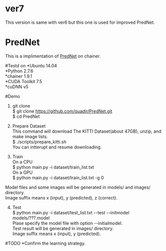 # ver7
This version is same with ver6 but this one is used for improved PredNet.

# PredNet
This is a implimentation of [PredNet][] on chainer.

[PredNet]: http://arxiv.org/abs/1605.08104 "Lotter, William, Gabriel Kreiman, and David Cox. \"Deep Predictive Coding Networks for Video Prediction and Unsupervised Learning.\" arXiv preprint arXiv:1605.08104 (2016)."

#Testd on
*Ubuntu 14.04  
*Python 2.7.6  
*chainer 1.9.1  
*CUDA Toolkit 7.5  
*cuDNN v5  

#Demo
1. git clone  
$ git clone https://github.com/quadjr/PredNet.git  
$ cd PredNet  

2. Prepare Dataset  
This command will download The KITTI Dataset(about 47GB), unzip, and make image lists.  
$ ./scripts/prepare_kitti.sh  
You can intterupt and resume downloading.  

3. Train  
On a CPU  
$ python main.py -i dataset/train_list.txt  
On a GPU  
$ python main.py -i dataset/train_list.txt -g 0  
  
Model files and some images will be generated in models/ and images/ directory.   
Image suffix means x (input), y (predicted), z (correct).  

4. Test  
$ python main.py -i dataset/test_list.txt --test --initmodel models/???.model  
Plase specify the model file with option --initialmodel.  
Test result will be generated in images/ directory.  
Image suffix means x (input), y (predicted).  

#TODO
*Confirm the learning strategy.  

